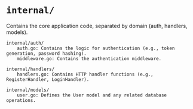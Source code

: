 #   `internal/`

Contains the core application code, separated by domain (auth, handlers, models).

    internal/auth/
        auth.go: Contains the logic for authentication (e.g., token generation, password hashing).
        middleware.go: Contains the authentication middleware.

    internal/handlers/
        handlers.go: Contains HTTP handler functions (e.g., RegisterHandler, LoginHandler).

    internal/models/
        user.go: Defines the User model and any related database operations.
